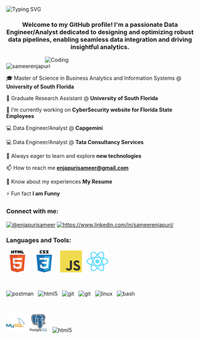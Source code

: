 ![Typing SVG](https://readme-typing-svg.herokuapp.com/?lines=Hi👋,+I'm+Sameer+Enjapuri)

<h3 align="center">Welcome to my GitHub profile! I'm a passionate Data Engineer/Analyst dedicated to designing and optimizing robust data pipelines, enabling seamless data integration and driving insightful analytics.</h3>

<img align="right" alt="Coding" width="400" src="https://camo.githubusercontent.com/7de37139d0b4c1ce40865e799b446c0e963a3dd8fb68d239707237c40604fa3d/68747470733a2f2f63646e2e6472696262626c652e636f6d2f75736572732f3733303730332f73637265656e73686f74732f363538313234332f6176656e746f2e676966">

<p align="left"> <img src="https://komarev.com/ghpvc/?username=sameerenjapuri&label=Profile%20views&color=0e75b6&style=flat" alt="sameerenjapuri" /> </p>


🎓 Master of Science in Business Analytics and Information Systems @ **University of South Florida**

💼 Graduate Research Assistant @ **University of South Florida**

🔭 I’m currently working on **CyberSecurity website for Florida State Employees**

💻 Data Engineer/Analyst @ **Capgemini**

💻 Data Engineer/Analyst @ **Tata Consultancy Services**

🌱 Always eager to learn and explore **new technologies**

📫 How to reach me **enjapurisameer@gmail.com**

📄 Know about my experiences **My Resume**

⚡ Fun fact **I am Funny**

<h3 align="left">Connect with me:</h3>
<p align="left">
<a href="https://twitter.com/@samenjapuri" target="blank"><img align="center" src="https://raw.githubusercontent.com/rahuldkjain/github-profile-readme-generator/master/src/images/icons/Social/twitter.svg" alt="@enjapurisameer" height="30" width="40" /></a>
<a href="https://linkedin.com/in/sameerenjapuri/" target="blank"><img align="center" src="https://raw.githubusercontent.com/rahuldkjain/github-profile-readme-generator/master/src/images/icons/Social/linked-in-alt.svg" alt="https://www.linkedin.com/in/sameerenjapuri/" height="30" width="40" /></a>
</p>

<h3 align="left">Languages and Tools:</h3>

<p align="left">
 <img src="https://raw.githubusercontent.com/devicons/devicon/master/icons/html5/html5-original-wordmark.svg" alt="html5" height="60"/>&nbsp;&nbsp;
 <img src="https://raw.githubusercontent.com/devicons/devicon/master/icons/css3/css3-original-wordmark.svg" alt="css3" height="60"/>&nbsp;&nbsp;
 <img src="https://raw.githubusercontent.com/devicons/devicon/master/icons/javascript/javascript-original.svg" alt="javascript" height="60"/>&nbsp;&nbsp;
<img src = "https://raw.githubusercontent.com/devicons/devicon/master/icons/react/react-original.svg" height="60" />&nbsp;&nbsp;
</p>

</br>
<p align="left">
 <img src="https://raw.githubusercontent.com/gilbarbara/logos/main/logos/postman-icon.svg" alt="postman" height="50"/>&nbsp;&nbsp;
 <img src="https://raw.githubusercontent.com/gilbarbara/logos/main/logos/fastapi-icon.svg" alt="html5" height="50"/>&nbsp;&nbsp;
 <img src="https://www.vectorlogo.zone/logos/git-scm/git-scm-icon.svg" alt="git" width="40" height="40"/>&nbsp;&nbsp;
<img src="https://upload.vectorlogo.zone/logos/bitbucket/images/11915f2e-3287-46b6-a81d-0daad8160e11.svg" alt="git" height="50"/>&nbsp;&nbsp;
<img src="https://wiki.hornbill.com/images/7/70/Docker_logo.png" alt="linux" width="40" height="40"/>&nbsp;&nbsp;
<img src="https://github.com/iamzehan/FastAPI-Beanie-MongoDB/assets/43857150/1965d7c4-ae5d-46b9-8c5e-fae7466ec91e" alt="bash" height="50"/>&nbsp;&nbsp;
 
  
</p>
</br>
<p align="left">
 <img src="https://raw.githubusercontent.com/devicons/devicon/master/icons/mysql/mysql-original-wordmark.svg" alt="mysql" height="50"/>&nbsp;&nbsp;
<img src="https://raw.githubusercontent.com/devicons/devicon/master/icons/postgresql/postgresql-original-wordmark.svg" alt="postgresql" height="50"/>&nbsp;&nbsp;
<img src="https://raw.githubusercontent.com/gilbarbara/logos/main/logos/mongodb-icon.svg" alt="html5" height="50"/>&nbsp;&nbsp; 
</p>
<br/>
